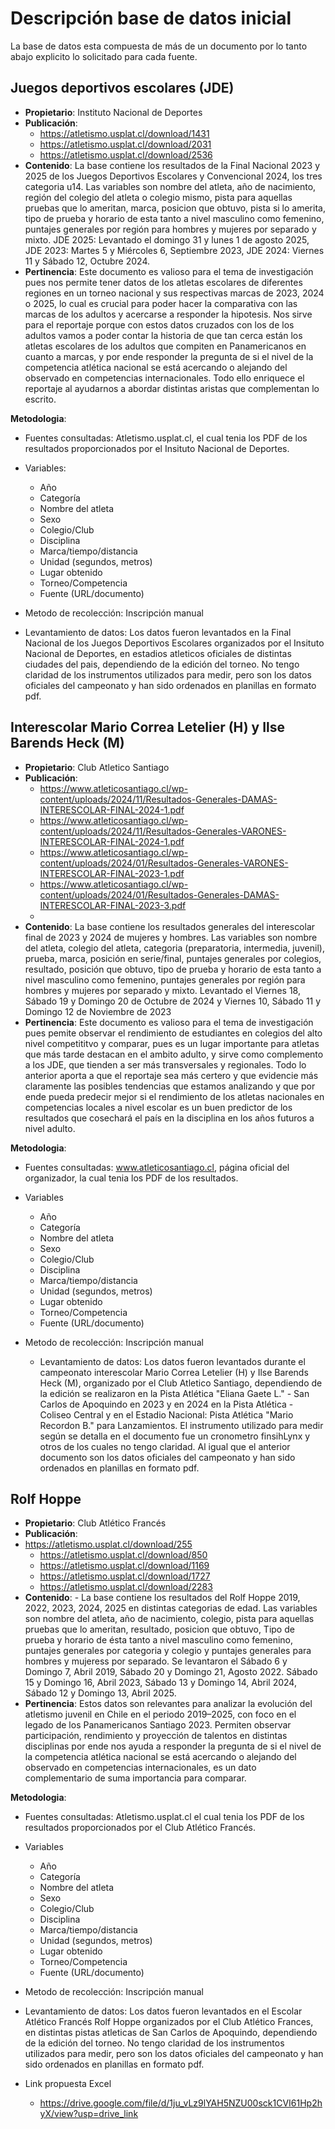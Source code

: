 # Descripción base de datos inicial
La base de datos esta compuesta de más de un documento por lo tanto abajo explicito lo solicitado para cada fuente.

## Juegos deportivos escolares (JDE)
- **Propietario**: Instituto Nacional de Deportes
- **Publicación**:
   - https://atletismo.usplat.cl/download/1431
   - https://atletismo.usplat.cl/download/2031
   - https://atletismo.usplat.cl/download/2536
- **Contenido**:
La base contiene los resultados de la Final Nacional 2023 y 2025 de los Juegos Deportivos Escolares y Convencional 2024, los tres categoria u14. Las variables son nombre del atleta, año de nacimiento, región del colegio del atleta o colegio mismo, pista para aquellas pruebas que lo ameritan, marca, posicion que obtuvo, pista si lo amerita, tipo de prueba y horario de esta tanto a nivel masculino como femenino, puntajes generales por región para hombres y mujeres por separado y mixto. JDE 2025: Levantado el domingo 31 y lunes 1 de agosto 2025, JDE 2023: Martes 5 y Miércoles 6, Septiembre 2023, JDE 2024: Viernes 11 y Sábado 12, Octubre 2024.
- **Pertinencia**:
Este documento es valioso para el tema de investigación pues nos permite tener datos de los atletas escolares de diferentes regiones en un torneo nacional y sus respectivas marcas de 2023, 2024 o 2025, lo cual es crucial para poder hacer la comparativa con las marcas de los adultos y acercarse a responder la hipotesis. Nos sirve para el reportaje porque con estos datos cruzados con los de los adultos vamos a poder contar la historia de que tan cerca están los atletas escolares de los adultos que compiten en Panamericanos en cuanto a marcas, y por ende responder la pregunta de si el nivel de la competencia atlética nacional se está acercando o alejando del observado en competencias internacionales. Todo ello enriquece el reportaje al ayudarnos a abordar distintas aristas que complementan lo escrito.

**Metodologia**:
- Fuentes consultadas: Atletismo.usplat.cl, el cual tenia los PDF de los resultados proporcionados por el Insituto Nacional de Deportes.
- Variables:
  - Año  
  - Categoría 
  - Nombre del atleta  
  - Sexo  
  - Colegio/Club  
  - Disciplina  
  - Marca/tiempo/distancia  
  - Unidad (segundos, metros)  
  - Lugar obtenido  
  - Torneo/Competencia  
  - Fuente (URL/documento)

 - Metodo de recolección: Inscripción manual
  - Levantamiento de datos: Los datos fueron levantados en la Final Nacional de los Juegos Deportivos Escolares organizados por el Insituto Nacional de Deportes, en estadios atleticos oficiales de distintas ciudades del pais, dependiendo de la edición del torneo. No tengo claridad de los instrumentos utilizados para medir, pero son los datos oficiales del campeonato y han sido ordenados en planillas en formato pdf.

## Interescolar Mario Correa Letelier (H)  y Ilse Barends Heck (M)
- **Propietario**: Club Atletico Santiago
- **Publicación**:
   - https://www.atleticosantiago.cl/wp-content/uploads/2024/11/Resultados-Generales-DAMAS-INTERESCOLAR-FINAL-2024-1.pdf
   - https://www.atleticosantiago.cl/wp-content/uploads/2024/11/Resultados-Generales-VARONES-INTERESCOLAR-FINAL-2024-1.pdf
   - https://www.atleticosantiago.cl/wp-content/uploads/2024/01/Resultados-Generales-VARONES-INTERESCOLAR-FINAL-2023-1.pdf
   - https://www.atleticosantiago.cl/wp-content/uploads/2024/01/Resultados-Generales-DAMAS-INTERESCOLAR-FINAL-2023-3.pdf
   - 
- **Contenido**:
La base contiene los resultados generales del interescolar final de 2023 y 2024 de mujeres y hombres. Las variables son nombre del atleta, colegio del atleta, categoria (preparatoria, intermedia, juvenil), prueba, marca, posición en serie/final, puntajes generales por colegios, resultado, posición que obtuvo, tipo de prueba y horario de esta tanto a nivel masculino como femenino, puntajes generales por región para hombres y mujeres por separado y mixto. Levantado el Viernes 18, Sábado 19 y Domingo 20 de Octubre de 2024 y Viernes 10, Sábado 11 y Domingo 12 de Noviembre de 2023  
- **Pertinencia**:
Este documento es valioso para el tema de investigación pues pemite observar el rendimiento de estudiantes en colegios del alto nivel competititvo y comparar, pues es un lugar importante para atletas que más tarde destacan en el ambito adulto, y sirve como complemento a los JDE, que tienden a ser más transversales y regionales. Todo lo anterior aporta a que el reportaje sea más certero y que evidencie más claramente las posibles tendencias que estamos analizando y que por ende pueda predecir mejor si el rendimiento de los atletas nacionales en competencias locales a nivel escolar es un buen predictor de los resultados que cosechará el país en la disciplina en los años futuros a nivel adulto.

**Metodologia**:
- Fuentes consultadas: www.atleticosantiago.cl, página oficial del organizador, la cual tenia los PDF de los resultados.
- Variables
  -  Año  
  - Categoría  
  - Nombre del atleta  
  - Sexo  
  - Colegio/Club  
  - Disciplina  
  - Marca/tiempo/distancia  
  - Unidad (segundos, metros)  
  - Lugar obtenido  
  - Torneo/Competencia  
  - Fuente (URL/documento)
    
- Metodo de recolección: Inscripción manual
  - Levantamiento de datos: Los datos fueron levantados durante el campeonato interescolar Mario Correa Letelier (H) y Ilse Barends Heck (M), organizado por el Club Atletico Santiago, dependiendo de la edición se realizaron en la Pista Atlética "Eliana Gaete L." - San Carlos de Apoquindo en 2023 y en 2024 en la Pista Atlética - Coliseo Central y en el Estadio Nacional: Pista Atlética "Mario Recordon B." para Lanzamientos. El instrumento utilizado para medir según se detalla en el documento fue un cronometro finsihLynx y otros de los cuales no tengo claridad. Al igual que el anterior documento son los datos oficiales del campeonato y han sido ordenados en planillas en formato pdf.

## Rolf Hoppe
- **Propietario**: Club Atlético Francés
-  **Publicación**:
- https://atletismo.usplat.cl/download/255
   - https://atletismo.usplat.cl/download/850
   - https://atletismo.usplat.cl/download/1169
   - https://atletismo.usplat.cl/download/1727
   - https://atletismo.usplat.cl/download/2283 
- **Contenido**: -
La base contiene los resultados del Rolf Hoppe 2019, 2022, 2023, 2024, 2025 en distintas categorias de edad. Las variables son nombre del atleta, año de nacimiento, colegio, pista para aquellas pruebas que lo ameritan, resultado, posicion que obtuvo, Tipo de prueba y horario de ésta tanto a nivel masculino como femenino, puntajes generales por categoria y colegio y puntajes generales para hombres y mujeress por separado.
Se levantaron el Sábado 6 y Domingo 7, Abril 2019, Sábado 20 y Domingo 21, Agosto 2022. Sábado 15 y Domingo 16, Abril 2023, Sábado 13 y Domingo 14, Abril 2024, Sábado 12 y Domingo 13, Abril 2025.
- **Pertinencia**:
  Estos datos son relevantes para analizar la evolución del atletismo juvenil en Chile en el periodo 2019–2025, con foco en el legado de los Panamericanos Santiago 2023.
Permiten observar participación, rendimiento y proyección de talentos en distintas disciplinas por ende nos ayuda a responder la pregunta de si el nivel de la competencia atlética nacional se está acercando o alejando del observado en competencias internacionales, es un dato complementario de suma importancia para comparar.

**Metodologia**:
- Fuentes consultadas: Atletismo.usplat.cl el cual tenia los PDF de los resultados proporcionados por el Club Atlético Francés.
- Variables
  - Año  
  - Categoría   
  - Nombre del atleta  
  - Sexo  
  - Colegio/Club  
  - Disciplina  
  - Marca/tiempo/distancia  
  - Unidad (segundos, metros)  
  - Lugar obtenido  
  - Torneo/Competencia  
  - Fuente (URL/documento)
    
- Metodo de recolección: Inscripción manual
- Levantamiento de datos: Los datos fueron levantados en el Escolar Atlético Francés Rolf Hoppe organizados por el Club Atlético Frances, en distintas pistas atleticas de San Carlos de Apoquindo, dependiendo de la edición del torneo. No tengo claridad de los instrumentos utilizados para medir, pero son los datos oficiales del campeonato y han sido ordenados en planillas en formato pdf.

- Link propuesta Excel
  - https://drive.google.com/file/d/1ju_vLz9lYAH5NZU00sck1CVI61Hp2hyX/view?usp=drive_link
    
